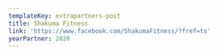 ```yaml
---
templateKey: extrapartners-post
title: Shakuma Fitness
link: 'https://www.facebook.com/ShakumaFitness/?fref=ts'
yearPartner: 2020
---
```

